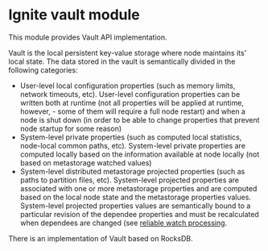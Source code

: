 # Ignite vault module
This module provides Vault API implementation.

Vault is the local persistent key-value storage where node maintains its' local state. The data stored in the vault is
semantically divided in the following categories:
* User-level local configuration properties (such as memory limits, network timeouts, etc). User-level configuration
  properties can be written both at runtime (not all properties will be applied at runtime, however, - some of them will
  require a full node restart) and when a node is shut down (in order to be able to change properties that prevent node
  startup for some reason)
* System-level private properties (such as computed local statistics, node-local common paths, etc). System-level
  private properties are computed locally based on the information available at node locally (not based on metastorage
  watched values)
* System-level distributed metastorage projected properties (such as paths to partition files, etc). System-level
  projected properties are associated with one or more metastorage properties and are computed based on the local node
  state and the metastorage properties values. System-level projected properties values are semantically bound to a
  particular revision of the dependee properties and must be recalculated when dependees are changed (see
  [reliable watch processing](../runner/README.md#reliable-watch-processing). 
  
There is an implementation of Vault based on RocksDB.
